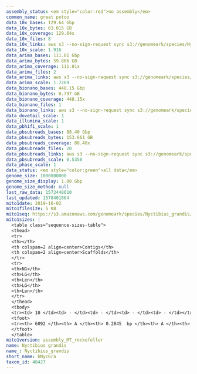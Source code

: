 ```yaml
---
assembly_status: <em style="color:red">no assembly</em>
common_name: great potoo
data_10x_bases: 129.64 Gbp
data_10x_bytes: 63.015 GB
data_10x_coverage: 129.64x
data_10x_files: 8
data_10x_links: aws s3 --no-sign-request sync s3://genomeark/species/Nyctibius_grandis/bNycGra1/genomic_data/10x/ .<br>
data_10x_scale: 1.916
data_arima_bases: 111.01 Gbp
data_arima_bytes: 59.866 GB
data_arima_coverage: 111.01x
data_arima_files: 2
data_arima_links: aws s3 --no-sign-request sync s3://genomeark/species/Nyctibius_grandis/bNycGra1/genomic_data/arima/ .<br>
data_arima_scale: 1.7269
data_bionano_bases: 448.15 Gbp
data_bionano_bytes: 0.797 GB
data_bionano_coverage: 448.15x
data_bionano_files: 1
data_bionano_links: aws s3 --no-sign-request sync s3://genomeark/species/Nyctibius_grandis/bNycGra1/genomic_data/bionano/ .<br>
data_dovetail_scale: 1
data_illumina_scale: 1
data_pbhifi_scale: 1
data_pbsubreads_bases: 88.40 Gbp
data_pbsubreads_bytes: 153.661 GB
data_pbsubreads_coverage: 88.40x
data_pbsubreads_files: 20
data_pbsubreads_links: aws s3 --no-sign-request sync s3://genomeark/species/Nyctibius_grandis/bNycGra1/genomic_data/pacbio/ . --exclude "*ccs.bam*"<br>
data_pbsubreads_scale: 0.5358
data_phase_scale: 1
data_status: <em style="color:green">all data</em>
genome_size: 1000000000
genome_size_display: 1.00 Gbp
genome_size_method: null
last_raw_data: 1572448610
last_updated: 1578401864
mito1date: 2019-10-02
mito1filesize: 5 KB
mito1seq: https://s3.amazonaws.com/genomeark/species/Nyctibius_grandis/bNycGra1/assembly_MT_rockefeller/bNycGra1.MT.20191002.fasta.gz
mito1sizes: |
  <table class="sequence-sizes-table">
  <thead>
  <tr>
  <th></th>
  <th colspan=2 align=center>Contigs</th>
  <th colspan=2 align=center>Scaffolds</th>
  </tr>
  <tr>
  <th>NG</th>
  <th>LG</th>
  <th>Len</th>
  <th>LG</th>
  <th>Len</th>
  </tr>
  </thead>
  <tbody>
  <tr><td> 10 </td><td> - </td><td> - </td><td> - </td><td> - </td></tr>  <tr><td> 20 </td><td> - </td><td> - </td><td> - </td><td> - </td></tr>  <tr><td> 30 </td><td> - </td><td> - </td><td> - </td><td> - </td></tr>  <tr><td> 40 </td><td> - </td><td> - </td><td> - </td><td> - </td></tr>  <tr style="background-color:#cccccc;"><td> 50 </td><td> - </td><td style="background-color:#ff8888;"> - </td><td> - </td><td style="background-color:#ff8888;"> - </td></tr>  <tr><td> 60 </td><td> - </td><td> - </td><td> - </td><td> - </td></tr>  <tr><td> 70 </td><td> - </td><td> - </td><td> - </td><td> - </td></tr>  <tr><td> 80 </td><td> - </td><td> - </td><td> - </td><td> - </td></tr>  <tr><td> 90 </td><td> - </td><td> - </td><td> - </td><td> - </td></tr>  <tr><td> 100 </td><td> - </td><td> - </td><td> - </td><td> - </td></tr>  </tbody>
  <tfoot>
  <tr><th> 6092 </th><th> A </th><th> 0.2845  bp </th><th> A </th><th> 0.2845  bp </th></tr>
  </tfoot>
  </table>
mito1version: assembly_MT_rockefeller
name: Nyctibius grandis
name_: Nyctibius_grandis
short_name: bNycGra
taxon_id: 48427
---
```

